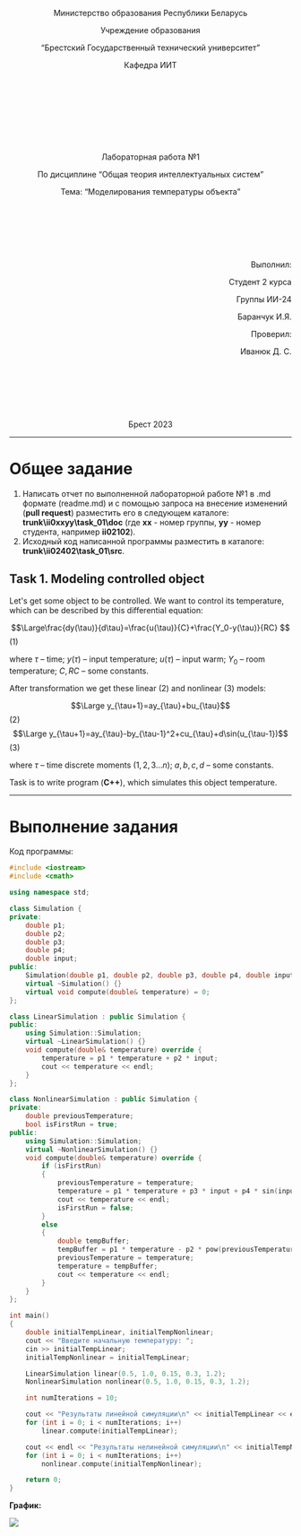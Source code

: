 <p align="center"> Министерство образования Республики Беларусь</p>
<p align="center">Учреждение образования</p>
<p align="center">“Брестский Государственный технический университет”</p>
<p align="center">Кафедра ИИТ</p>
<br><br><br><br><br><br><br>
<p align="center">Лабораторная работа №1</p>
<p align="center">По дисциплине “Общая теория интеллектуальных систем”</p>
<p align="center">Тема: “Моделирования температуры объекта”</p>
<br><br><br><br><br>
<p align="right">Выполнил:</p>
<p align="right">Студент 2 курса</p>
<p align="right">Группы ИИ-24</p>
<p align="right">Баранчук И.Я.</p>
<p align="right">Проверил:</p>
<p align="right">Иванюк Д. С.</p>
<br><br><br><br><br>
<p align="center">Брест 2023</p>

---

# Общее задание #
1. Написать отчет по выполненной лабораторной работе №1 в .md формате (readme.md) и с помощью запроса на внесение изменений (**pull request**) разместить его в следующем каталоге: **trunk\ii0xxyy\task_01\doc** (где **xx** - номер группы, **yy** - номер студента, например **ii02102**).
2. Исходный код написанной программы разместить в каталоге: **trunk\ii02402\task_01\src**.

## Task 1. Modeling controlled object ##
Let's get some object to be controlled. We want to control its temperature, which can be described by this differential equation:

$$\Large\frac{dy(\tau)}{d\tau}=\frac{u(\tau)}{C}+\frac{Y_0-y(\tau)}{RC} $$ (1)

where $\tau$ – time; $y(\tau)$ – input temperature; $u(\tau)$ – input warm; $Y_0$ – room temperature; $C,RC$ – some constants.

After transformation we get these linear (2) and nonlinear (3) models:

$$\Large y_{\tau+1}=ay_{\tau}+bu_{\tau}$$ (2)
$$\Large y_{\tau+1}=ay_{\tau}-by_{\tau-1}^2+cu_{\tau}+d\sin(u_{\tau-1})$$ (3)

where $\tau$ – time discrete moments ($1,2,3{\dots}n$); $a,b,c,d$ – some constants.

Task is to write program (**C++**), which simulates this object temperature.

---

# Выполнение задания #

Код программы:
```C++
#include <iostream>
#include <cmath>

using namespace std;

class Simulation {
private:
    double p1;
    double p2;
    double p3;
    double p4;
    double input;
public:
    Simulation(double p1, double p2, double p3, double p4, double input) : p1(p1), p2(p2), p3(p3), p4(p4), input(input) {}
    virtual ~Simulation() {}
    virtual void compute(double& temperature) = 0;
};

class LinearSimulation : public Simulation {
public:
    using Simulation::Simulation;
    virtual ~LinearSimulation() {}
    void compute(double& temperature) override {
        temperature = p1 * temperature + p2 * input;
        cout << temperature << endl;
    }
};

class NonlinearSimulation : public Simulation {
private:
    double previousTemperature;
    bool isFirstRun = true;
public:
    using Simulation::Simulation;
    virtual ~NonlinearSimulation() {}
    void compute(double& temperature) override {
        if (isFirstRun)
        {
            previousTemperature = temperature;
            temperature = p1 * temperature + p3 * input + p4 * sin(input);
            cout << temperature << endl;
            isFirstRun = false;
        }
        else
        {
            double tempBuffer;
            tempBuffer = p1 * temperature - p2 * pow(previousTemperature, 2) + p3 * input + p4 * sin(input);
            previousTemperature = temperature;
            temperature = tempBuffer;
            cout << temperature << endl;
        }
    }
};

int main()
{
    double initialTempLinear, initialTempNonlinear;
    cout << "Введите начальную температуру: ";
    cin >> initialTempLinear;
    initialTempNonlinear = initialTempLinear;

    LinearSimulation linear(0.5, 1.0, 0.15, 0.3, 1.2);
    NonlinearSimulation nonlinear(0.5, 1.0, 0.15, 0.3, 1.2);

    int numIterations = 10;

    cout << "Результаты линейной симуляции\n" << initialTempLinear << endl;
    for (int i = 0; i < numIterations; i++)
        linear.compute(initialTempLinear);

    cout << endl << "Результаты нелинейной симуляции\n" << initialTempNonlinear << endl;
    for (int i = 0; i < numIterations; i++)
        nonlinear.compute(initialTempNonlinear);

    return 0;
}
```     
**График:**

![](graphics.jpg)
